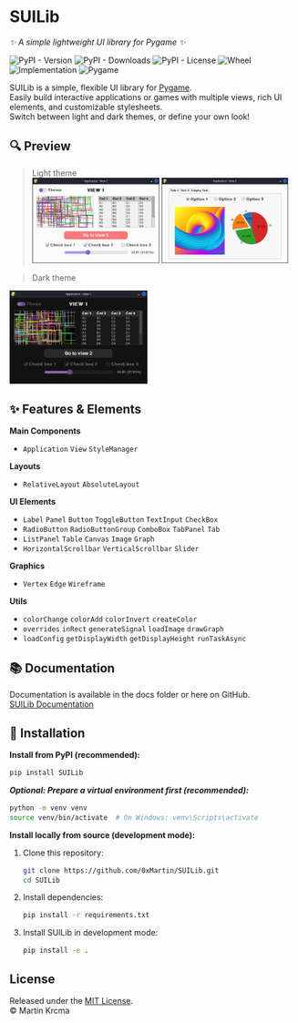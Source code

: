 # SUILib
_✨ A simple lightweight UI library for Pygame ✨_

![PyPI - Version](https://img.shields.io/pypi/v/SUILib?style=flat-square)
![PyPI - Downloads](https://img.shields.io/pypi/dm/SUILib?style=flat-square)
![PyPI - License](https://img.shields.io/pypi/l/SUILib?style=flat-square)
![Wheel](https://img.shields.io/pypi/wheel/SUILib?style=flat-square)
![Implementation](https://img.shields.io/pypi/implementation/SUILib?style=flat-square)
![Pygame](https://img.shields.io/badge/Pygame-Compatible-brightgreen?logo=pygame&logoColor=white&style=flat-square)

SUILib is a simple, flexible UI library for [Pygame](https://www.pygame.org/).  
Easily build interactive applications or games with multiple views, rich UI elements, and customizable stylesheets.  
Switch between light and dark themes, or define your own look!

## 🔍 Preview

> Light theme  
<img src="./preview/img1.png" width="48%"> <img src="./preview/img2.png" width="48%">

> Dark theme  
<img src="./preview/img3.png" width="48%">

## ✨ Features & Elements

**Main Components**
- ` Application `  ` View `  ` StyleManager `

**Layouts**
- ` RelativeLayout `  ` AbsoluteLayout `

**UI Elements**
- ` Label `  ` Panel `  ` Button `  ` ToggleButton `  ` TextInput `  ` CheckBox `  
- ` RadioButton `  ` RadioButtonGroup `  ` ComboBox `  ` TabPanel `  ` Tab `  
- ` ListPanel `  ` Table `  ` Canvas `  ` Image `  ` Graph `  
- ` HorizontalScrollbar `  ` VerticalScrollbar `  ` Slider `  

**Graphics**
- ` Vertex `  ` Edge `  ` Wireframe `

**Utils**
- ` colorChange `  ` colorAdd `  ` colorInvert `  ` createColor `  
- ` overrides `  ` inRect `  ` generateSignal `  ` loadImage `  ` drawGraph `  
- ` loadConfig `  ` getDisplayWidth `  ` getDisplayHeight `  ` runTaskAsync `

## 📚 Documentation

Documentation is available in the docs folder or here on GitHub.  
[SUILib Documentation](https://0xmartin.github.io/SUILib/)

## 🚀 Installation

**Install from PyPI (recommended):**
```sh
pip install SUILib
```

**_Optional: Prepare a virtual environment first (recommended):_**
```sh
python -m venv venv
source venv/bin/activate  # On Windows: venv\Scripts\activate
```

**Install locally from source (development mode):**

1. Clone this repository:
    ```sh
    git clone https://github.com/0xMartin/SUILib.git
    cd SUILib
    ```

2. Install dependencies:
    ```sh
    pip install -r requirements.txt
    ```

3. Install SUILib in development mode:
    ```sh
    pip install -e .
    ```

## License

Released under the [MIT License](https://opensource.org/licenses/MIT).  
© Martin Krcma